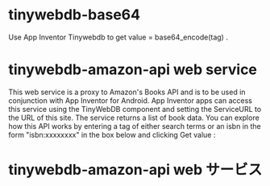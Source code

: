 # tinywebdb-base64
Use App Inventor Tinywebdb to get value = base64_encode(tag) .

# tinywebdb-amazon-api web service

This web service is a proxy to Amazon's Books API and is to be used in conjunction with App Inventor for Android. App Inventor apps can access this service using the TinyWebDB component and setting the ServiceURL to the URL of this site. The service returns a list of book data. You can explore how this API works by entering a tag of either search terms or an isbn in the form "isbn:xxxxxxxx" in the box below and clicking Get value :

# tinywebdb-amazon-api web サービス

